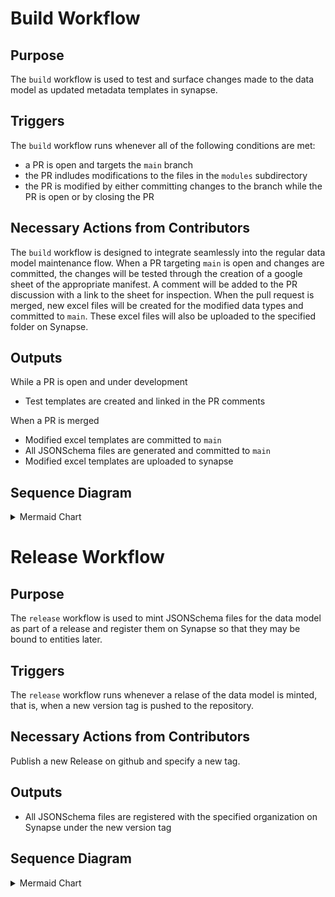 # Build Workflow

## Purpose
The `build` workflow is used to test and surface changes made to the data model as updated metadata templates in synapse.

## Triggers
The `build` workflow runs whenever all of the following conditions are met:
* a PR is open and targets the `main` branch
* the PR indludes modifications to the files in the `modules` subdirectory
* the PR is modified by either committing changes to the branch while the PR is open or by closing the PR

## Necessary Actions from Contributors
The `build` workflow is designed to integrate seamlessly into the regular data model maintenance flow. When a PR targeting `main` is open and changes are committed, the changes will be tested through the creation of a google sheet of the appropriate manifest. A comment will be added to the PR discussion with a link to the sheet for inspection.
When the pull request is merged, new excel files will be created for the modified data types and committed to `main`. These excel files will also be uploaded to the specified folder on Synapse.

## Outputs
While a PR is open and under development
* Test templates are created and linked in the PR comments

When a PR is merged
* Modified excel templates are committed to `main`
* All JSONSchema files are generated and committed to `main`
* Modified excel templates are uploaded to synapse


## Sequence Diagram

<details>

<summary>Mermaid Chart</summary>

```mermaid
%%{init: {"flowchart": {"defaultRenderer": "elk"}, "theme": "base", "themeVariables": {"fontSize": "12px", "lineColor": "#ffffff", "edgeLabelBackground": "#ffffff"}}}%%
    flowchart TD
    A[Modify PR] --> B{Action Type}
    B -->|Commit Changes| C[PR synchronize trigger]
    B -->|Close PR| D[PR closed/merged trigger]
    
    C --> E{Triggering actor<br>!=<br>commit-to-main-bot?}
    D --> E
    E -->|Yes| F[schema-convert job]
    E -->|No| Z1[Skip workflow]
    
    F --> F1[Create GitHub App Token]
    F1 --> F2[Checkout code with token]
    F2 --> F3[Setup Python 3.10]
    F3 --> F4[Install libraries from requirements.txt]
    F4 --> F5[List changed files for manifest testing]
    F5 --> F6[Assemble CSV data model]
    F6 --> F7[Commit CSV changes]
    F7 --> F8[Convert CSV to JSON-LD]
    F8 --> F9[Commit JSON-LD changes]
    F9 --> F10[Identify changed manifests]
    F10 --> F11[Save changed manifests to output]
    F11 --> F12[Delay 60 seconds]
    F12 --> G{Is the PR closed?}
    
    G -->|No| H[test job]
    G -->|Yes| G2{Was the PR merged?}
    
    G2 -->|No| Z2[Skip workflow]
    G2 -->|Yes| I[generate-and-upload-manifests job]
    
    H --> H1[Print changed manifests]
    H1 --> H2[Create GitHub App Token]
    H2 --> H3[Checkout code]
    H3 --> H4[Setup Python 3.10]
    H4 --> H5[Install libraries]
    H5 --> H6[Generate test manifests]
    H6 --> H7[Create Test Suite Report with Docker/R]
    H7 --> H8[Report test suite as PR comment]
    H8 --> H9[Upload test artifacts]
    
    I --> I1[Print changed manifests]
    I1 --> I2[Create GitHub App Token]
    I2 --> I3[Checkout main branch]
    I3 --> I4[Setup Python 3.10]
    I4 --> I5[Install libraries]
    I5 --> I6[Generate changed manifests]
    I6 --> I7[Commit manifests to main]
    I7 --> I8[Generate JSONSchema]
    I8 --> I9[Commit schemas to main]
    I9 --> I10[Upload manifests to Synapse]
    
    style A fill:#ffeb3b
    style C fill:#ffeb3b
    style D fill:#ffeb3b
    style F fill:#e3f2fd
    style H fill:#e3f2fd
    style I fill:#e3f2fd
    style F7 fill:#4caf50
    style F9 fill:#4caf50
    style H9 fill:#4caf50
    style I7 fill:#4caf50
    style I9 fill:#4caf50
    style I10 fill:#4caf50
```
</details>


# Release Workflow

## Purpose
The `release` workflow is used to mint JSONSchema files for the data model as part of a release and register them on Synapse so that they may be bound to entities later.

## Triggers
The `release` workflow runs whenever a relase of the data model is minted, that is, when a new version tag is pushed to the repository.

## Necessary Actions from Contributors
Publish a new Release on github and specify a new tag.

## Outputs
* All JSONSchema files are registered with the specified organization on Synapse under the new version tag


## Sequence Diagram

<details>

<summary>Mermaid Chart</summary>

```mermaid
%%{init: {"flowchart": {"defaultRenderer": "elk"}, "theme": "base", "themeVariables": {"fontSize": "12px", "lineColor": "#ffffff", "edgeLabelBackground": "#ffffff"}}}%%
    flowchart TD
    A[Create Git Tag] --> B[Push tag trigger]
    
    B --> C{Triggering actor<br>!=<br>commit-to-main-bot?}
    C -->|Yes| D[release job]
    C -->|No| Z[Skip workflow]
    
    D --> D1[Create GitHub App Token]
    D1 --> D2[Checkout main branch]
    D2 --> D3[Setup Python 3.10]
    D3 --> D4[Install libraries from requirements.txt]
    D4 --> D5[Register JSONSchema to Synapse]
    
    style A fill:#ffeb3b
    style B fill:#ffeb3b
    style D fill:#e3f2fd
    style D5 fill:#4caf50
```
</details>